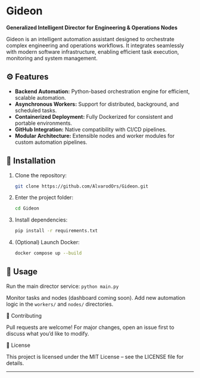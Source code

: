 # Gideon  
**Generalized Intelligent Director for Engineering & Operations Nodes**  

Gideon is an intelligent automation assistant designed to orchestrate complex engineering and operations workflows. It integrates seamlessly with modern software infrastructure, enabling efficient task execution, monitoring and system management.  

## ⚙️ Features
- **Backend Automation:** Python-based orchestration engine for efficient, scalable automation.  
- **Asynchronous Workers:** Support for distributed, background, and scheduled tasks.  
- **Containerized Deployment:** Fully Dockerized for consistent and portable environments.  
- **GitHub Integration:** Native compatibility with CI/CD pipelines.  
- **Modular Architecture:** Extensible nodes and worker modules for custom automation pipelines.  

## 🚀 Installation
1. Clone the repository:  
   ```bash
   git clone https://github.com/AlvarodOrs/Gideon.git
   ```
2. Enter the project folder:
    ```bash
    cd Gideon
    ```


3. Install dependencies:
    ```bash
    pip install -r requirements.txt
    ```

4. (Optional) Launch Docker:
    ```bash
    docker compose up --build
    ```
## 🧩 Usage

Run the main director service:
    ```
    python main.py
    ```

Monitor tasks and nodes (dashboard coming soon).
Add new automation logic in the ```workers/``` and ```nodes/``` directories.

🤝 Contributing

Pull requests are welcome! For major changes, open an issue first to discuss what you’d like to modify.

📜 License

This project is licensed under the MIT License – see the LICENSE
 file for details.


---